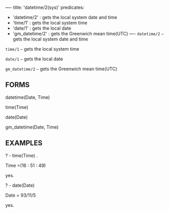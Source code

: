 —-
title: 'datetime/2(sys)'
predicates:
 - 'datetime/2' : gets the local system date and time
 - 'time/1' : gets the local system time
 - 'date/1' : gets the local date
 - 'gm_datetime/2' : gets the Greenwich mean time(UTC)
—-
`datetime/2` `—` gets the local system date and time

`time/1` `—` gets the local system time

`date/1` `—` gets the local date

`gm_datetime/2` `—` gets the Greenwich mean time(UTC)


## FORMS

datetime(Date, Time)

time(Time)

date(Date)

gm_datetime(Date, Time)


## EXAMPLES

? - time(Time) .


Time =(16 : 51 : 49)

yes.

? - date(Date)

Date = 93/11/5


yes.

